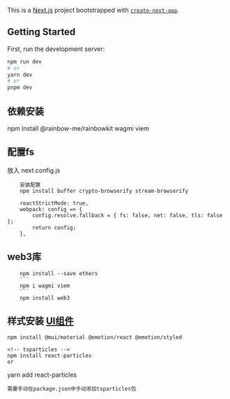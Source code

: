 This is a [Next.js](https://nextjs.org/) project bootstrapped with [`create-next-app`](https://github.com/vercel/next.js/tree/canary/packages/create-next-app).

## Getting Started

First, run the development server:

```bash
npm run dev
# or
yarn dev
# or
pnpm dev
```
## 依赖安装
npm install @rainbow-me/rainbowkit wagmi viem

## 配置fs
放入 next.config.js

```
    安装配置
    npm install buffer crypto-browserify stream-browserify
```
```
    reactStrictMode: true,
    webpack: config => {
        config.resolve.fallback = { fs: false, net: false, tls: false };
        return config;
    },
```
## web3库
```
    npm install --save ethers
    ```
    npm i wagmi viem
    ```
    npm install web3
```

## 样式安装 [UI组件](https://mui.com/material-ui/getting-started/installation/)
```
npm install @mui/material @emotion/react @emotion/styled
```

```
<!-- tsparticles -->
npm install react-particles
or
```
yarn add react-particles
```
需要手动在package.json中手动添加tsparticles包


